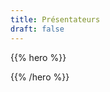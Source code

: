 ```yaml
---
title: Présentateurs
draft: false
---
```


{{% hero %}}
<!-- TODO: filter and search -->
{{% /hero %}}

